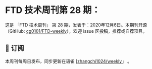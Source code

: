 # FTD 技术周刊第 28 期：
这是 「FTD 技术周刊」 第 28 期，发表于：2020年12月6日。本期刊开源（GitHub: [cg0101/FTD-weekly](https://github.com/cg0101/FTD-weekly)），欢迎 issue 区投稿，推荐或自荐项目。


## 📅 订阅
本周刊每周日发布，同步更新在语雀 [[zhangchi1024/weekly](https://www.yuque.com/zhangchi1024/weekly)」 。